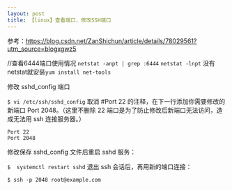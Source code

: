 ```yaml
---
layout: post
title: 【linux】查看端口，修改SSH端口
---
```


参考：https://blog.csdn.net/ZanShichun/article/details/78029561?utm_source=blogxgwz5

//查看6444端口使用情况
`netstat -anpt | grep :6444`
`netstat -lnpt`
没有netstat就安装`yum install net-tools`

修改 sshd_config 端口

`$ vi /etc/ssh/sshd_config`
取消 #Port 22 的注释，在下一行添加你需要修改的新端口 Port 2048。（这里不删除 22 端口是为了防止修改后新端口无法访问，造成无法用 ssh 连接服务器。）
```
Port 22  
Port 2048  
```
修改保存 sshd_config 文件后重启 sshd 服务：

`$  systemctl restart sshd`
退出 ssh 会话后，再用新的端口连接：

`$ ssh -p 2048 root@example.com`
